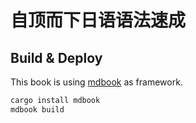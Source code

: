 # 自顶而下日语语法速成

## Build & Deploy

This book is using [mdbook](https://rust-lang.github.io/mdBook/index.html) as framework.

```bash
cargo install mdbook
mdbook build
```